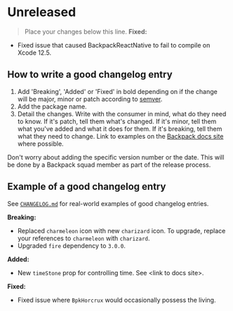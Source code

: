 # Unreleased

> Place your changes below this line.
**Fixed:**

- Fixed issue that caused BackpackReactNative to fail to compile on Xcode 12.5.

## How to write a good changelog entry

1. Add 'Breaking', 'Added' or 'Fixed' in bold depending on if the change will be major, minor or patch according to [semver](semver.org).
2. Add the package name.
3. Detail the changes. Write with the consumer in mind, what do they need to know. If it's patch, tell them what's changed. If it's minor, tell them what you've added and what it does for them. If it's breaking, tell them what they need to change. Link to examples on the [Backpack docs site](backpack.github.io) where possible.

Don't worry about adding the specific version number or the date. This will be done by a Backpack squad member as part of the release process.

## Example of a good changelog entry

See [`CHANGELOG.md`](CHANGELOG.md) for real-world examples of good changelog entries.

**Breaking:**

- Replaced `charmeleon` icon with new `charizard` icon. To upgrade, replace your references to `charmeleon` with `charizard`.
- Upgraded `fire` dependency to `3.0.0`.

**Added:**

- New `timeStone` prop for controlling time. See &lt;link to docs site&gt;.

**Fixed:**

- Fixed issue where `BpkHorcrux` would occasionally possess the living.
